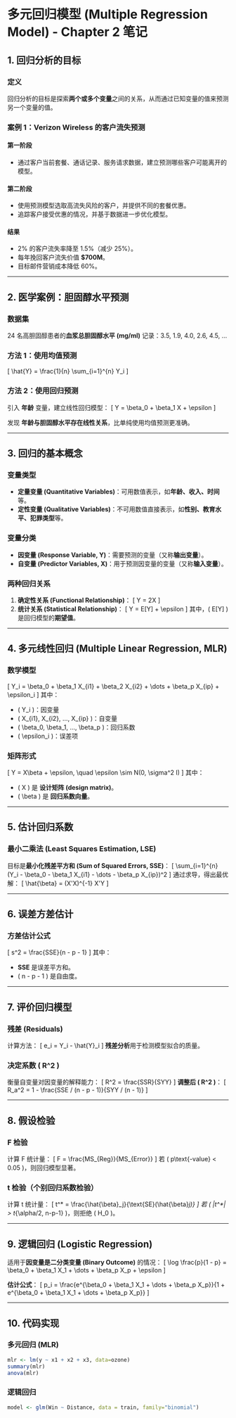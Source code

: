 <script type="text/javascript" src="https://polyfill.io/v3/polyfill.min.js?features=es6"></script>
<script type="text/javascript" id="MathJax-script" async
  src="https://cdn.jsdelivr.net/npm/mathjax@3/es5/tex-mml-chtml.js">
</script>

# **多元回归模型 (Multiple Regression Model) - Chapter 2 笔记**

## **1. 回归分析的目标**
### **定义**
回归分析的目标是探索**两个或多个变量**之间的关系，从而通过已知变量的值来预测另一个变量的值。

### **案例 1：Verizon Wireless 的客户流失预测**
#### **第一阶段**
- 通过客户当前套餐、通话记录、服务请求数据，建立预测哪些客户可能离开的模型。

#### **第二阶段**
- 使用预测模型选取高流失风险的客户，并提供不同的套餐优惠。
- 追踪客户接受优惠的情况，并基于数据进一步优化模型。

#### **结果**
- 2% 的客户流失率降至 1.5%（减少 25%）。
- 每年挽回客户流失价值 **\$700M**。
- 目标邮件营销成本降低 60%。

---

## **2. 医学案例：胆固醇水平预测**
### **数据集**
24 名高胆固醇患者的**血浆总胆固醇水平 (mg/ml)** 记录：3.5, 1.9, 4.0, 2.6, 4.5, ...

### **方法 1：使用均值预测**
\[
\hat{Y} = \frac{1}{n} \sum_{i=1}^{n} Y_i
\]

### **方法 2：使用回归预测**
引入 **年龄** 变量，建立线性回归模型：
\[
Y = \beta_0 + \beta_1 X + \epsilon
\]

发现 **年龄与胆固醇水平存在线性关系**，比单纯使用均值预测更准确。

---

## **3. 回归的基本概念**
### **变量类型**
- **定量变量 (Quantitative Variables)**：可用数值表示，如**年龄、收入、时间**等。
- **定性变量 (Qualitative Variables)**：不可用数值直接表示，如**性别、教育水平、犯罪类型**等。

### **变量分类**
- **因变量 (Response Variable, Y)**：需要预测的变量（又称**输出变量**）。
- **自变量 (Predictor Variables, X)**：用于预测因变量的变量（又称**输入变量**）。

### **两种回归关系**
1. **确定性关系 (Functional Relationship)**：
   \[
   Y = 2X
   \]
2. **统计关系 (Statistical Relationship)**：
   \[
   Y = E[Y] + \epsilon
   \]
   其中，\( E[Y] \) 是回归模型的**期望值**。

---

## **4. 多元线性回归 (Multiple Linear Regression, MLR)**
### **数学模型**
\[
Y_i = \beta_0 + \beta_1 X_{i1} + \beta_2 X_{i2} + \dots + \beta_p X_{ip} + \epsilon_i
\]
其中：
- \( Y_i \)：因变量
- \( X_{i1}, X_{i2}, ..., X_{ip} \)：自变量
- \( \beta_0, \beta_1, ..., \beta_p \)：回归系数
- \( \epsilon_i \)：误差项

### **矩阵形式**
\[
Y = X\beta + \epsilon, \quad \epsilon \sim N(0, \sigma^2 I)
\]
其中：
- \( X \) 是 **设计矩阵 (design matrix)**。
- \( \beta \) 是 **回归系数向量**。

---

## **5. 估计回归系数**
### **最小二乘法 (Least Squares Estimation, LSE)**
目标是**最小化残差平方和 (Sum of Squared Errors, SSE)**：
\[
\sum_{i=1}^{n} (Y_i - \beta_0 - \beta_1 X_{i1} - \dots - \beta_p X_{ip})^2
\]
通过求导，得出最优解：
\[
\hat{\beta} = (X'X)^{-1} X'Y
\]

---

## **6. 误差方差估计**
### **方差估计公式**
\[
s^2 = \frac{SSE}{n - p - 1}
\]
其中：
- **SSE** 是误差平方和。
- \( n - p - 1 \) 是自由度。

---

## **7. 评价回归模型**
### **残差 (Residuals)**
计算方法：
\[
e_i = Y_i - \hat{Y}_i
\]
**残差分析**用于检测模型拟合的质量。

### **决定系数 \( R^2 \)**
衡量自变量对因变量的解释能力：
\[
R^2 = \frac{SSR}{SYY}
\]
**调整后 \( R^2 \)**：
\[
R_a^2 = 1 - \frac{SSE / (n - p - 1)}{SYY / (n - 1)}
\]

---

## **8. 假设检验**
### **F 检验**
计算 F 统计量：
\[
F = \frac{MS_{Reg}}{MS_{Error}}
\]
若 \( p\text{-value} < 0.05 \)，则回归模型显著。

### **t 检验（个别回归系数检验）**
计算 t 统计量：
\[
t^* = \frac{\hat{\beta}_j}{\text{SE}(\hat{\beta}_j)}
\]
若 \( |t^*| > t_{\alpha/2, n-p-1} \)，则拒绝 \( H_0 \)。

---

## **9. 逻辑回归 (Logistic Regression)**
适用于**因变量是二分类变量 (Binary Outcome)** 的情况：
\[
\log \frac{p}{1 - p} = \beta_0 + \beta_1 X_1 + \dots + \beta_p X_p + \epsilon
\]

**估计公式**：
\[
p_i = \frac{e^{\beta_0 + \beta_1 X_1 + \dots + \beta_p X_p}}{1 + e^{\beta_0 + \beta_1 X_1 + \dots + \beta_p X_p}}
\]

---

## **10. 代码实现**
### **多元回归 (MLR)**
```r
mlr <- lm(y ~ x1 + x2 + x3, data=ozone)
summary(mlr)
anova(mlr)
```

### 逻辑回归

```R
model <- glm(Win ~ Distance, data = train, family="binomial")
```

